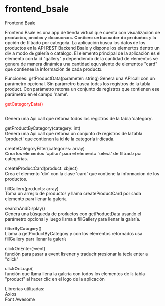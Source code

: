 # frontend_bsale
Frontend Bsale

Frontend Bsale es una app de tienda virtual que cuenta con visualización de productos, precios y descuentos.
Contiene un buscador de productos y la opción de filtrado por categoría.
La aplicación busca los datos de los productos en la API REST Backend Bsale y dispone los elementos dentro un div a modo de galería o catálogo.  El elemento principal de la aplicación es el elemento con la id "gallery" y dependiendo de la cantidad de elementos se genera de manera dinámica una cantidad equivalente de elementos "card" que contienen la información de cada producto.

Funciones:
getProductData(parameter:  string)
Genera una API call con un parámetro opcional. Sin parámetro busca todos los registros de la tabla product.
Con parámetro retorna un conjunto de registros que contienen ese parámetro en el campo 'name'.

<p style='color:red'>getCategoryData()</p><br />
  Genera una Api call que retorna todos los registros de la tabla 'category'.

getProductByCategory(category: int)<br />
  Genera una Api call que retorna un conjunto de registros de la tabla 'product' que contienen la id de la categoría indicada.

createCategoryFilter(categories: array)<br />
  Crea los elementos 'option' para el elemento 'select' de filtrado por categorías.

createProductCard(product: object)<br />
  Crea el elemento 'div' con la clase 'card' que contiene la informacion de los productos.

fillGallery(products: array)<br />
  Toma un arreglo de productos y llama createProductCard por cada elemento para llenar la galería.

searchAndDisplay()<br />
  Genera una búsqueda de productos con getProductData usando el parámetro opcional y luego llama a
  fillGallery para llenar la galería.

filterByCategory()<br />
  Llama a getProductByCategory y con los elementos retornados usa fillGallery para llenar la galería

clickOnEnter(event)<br /> 
  función para pasar a event listener y traducir presionar la tecla enter a "click"

clickOnLogo()<br />
  función que llama llena la galería con todos los elementos de la tabla "product" al hacer clic en el logo de la   aplicación

Librerías utilizadas:<br />
Axios<br />
Font Awesome